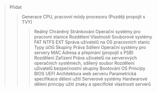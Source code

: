 > Přidat
> > Generace CPU, pracovní módy procesoru (Později propojit s TVY)
> > > Reálný
> > > Chráněný
> > > Stránkování
> > Operační systémy pro pracovní stanice
> > > Rozdělení
> > > Vlastnosti
> > Souborové systémy
> > > FAT
> > > NTFS
> > > EXT
> > Správa uživatelů na OS pracovních stanic
> > > Typy účtů
> > > Skupiny
> > > Práva
> > > Sdílení
> > Operační systémy pro servery
> > > MAC Adresa a přepínání (propojit s PSB)
> > > Rozdělení
> > > Zařízení
> > Práva uživatelů na serverových operačních systémech, sdílený soubor
> > > Rozdělení uživatelů
> > > bezpečnostní skupiny
> > Bootování OS
> > > Principy
> > > BIOS
> > > UEFI
> > Architektura web serveru
> > > Parametrická specifikace
> > > dělení
> > > užití
> > Serverové systémy
> > > Hardwarové dělení
> > > principy užití
> > > znaky a specifické vlastnosti serverů